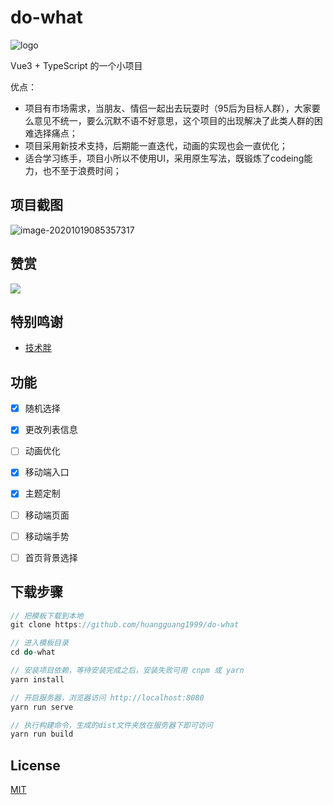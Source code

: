 # do-what

![logo](https://gitee.com/huangguang1999/blog-image/raw/master/img/logo1.png)

Vue3 + TypeScript 的一个小项目

优点：

* 项目有市场需求，当朋友、情侣一起出去玩耍时（95后为目标人群），大家要么意见不统一，要么沉默不语不好意思，这个项目的出现解决了此类人群的困难选择痛点；
* 项目采用新技术支持，后期能一直迭代，动画的实现也会一直优化；
* 适合学习练手，项目小所以不使用UI，采用原生写法，既锻炼了codeing能力，也不至于浪费时间；



## 项目截图

![image-20201019085357317](https://gitee.com/huangguang1999/blog-image/raw/master/img/image-20201019085357317.png)



## 赞赏

![](https://gitee.com/huangguang1999/blog-image/raw/master/img/zf.png)



## 特别鸣谢

* [技术胖](https://www.bilibili.com/video/BV1L5411j7vj)



## 功能

-   [x] 随机选择
-   [x] 更改列表信息
-   [ ] 动画优化
-   [x] 移动端入口
-   [x] 主题定制
-   [ ] 移动端页面
-   [ ] 移动端手势
-   [ ] 首页背景选择



## 下载步骤

```javascript
// 把模板下载到本地
git clone https://github.com/huangguang1999/do-what   

// 进入模板目录
cd do-what

// 安装项目依赖，等待安装完成之后，安装失败可用 cnpm 或 yarn
yarn install 

// 开启服务器，浏览器访问 http://localhost:8080
yarn run serve

// 执行构建命令，生成的dist文件夹放在服务器下即可访问
yarn run build
```



## License

[MIT](https://github.com/huangguang1999/do-what/blob/master/LICENSE)